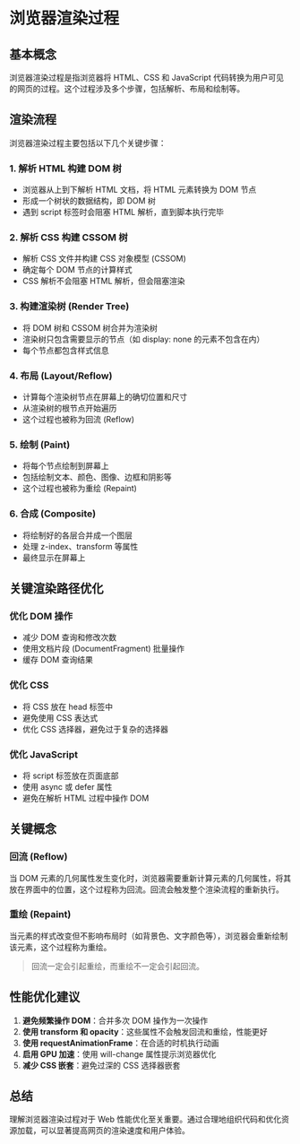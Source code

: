 # 浏览器渲染过程

## 基本概念

浏览器渲染过程是指浏览器将 HTML、CSS 和 JavaScript 代码转换为用户可见的网页的过程。这个过程涉及多个步骤，包括解析、布局和绘制等。

## 渲染流程

浏览器渲染过程主要包括以下几个关键步骤：

### 1. 解析 HTML 构建 DOM 树

- 浏览器从上到下解析 HTML 文档，将 HTML 元素转换为 DOM 节点
- 形成一个树状的数据结构，即 DOM 树
- 遇到 script 标签时会阻塞 HTML 解析，直到脚本执行完毕

### 2. 解析 CSS 构建 CSSOM 树

- 解析 CSS 文件并构建 CSS 对象模型 (CSSOM)
- 确定每个 DOM 节点的计算样式
- CSS 解析不会阻塞 HTML 解析，但会阻塞渲染

### 3. 构建渲染树 (Render Tree)

- 将 DOM 树和 CSSOM 树合并为渲染树
- 渲染树只包含需要显示的节点（如 display: none 的元素不包含在内）
- 每个节点都包含样式信息

### 4. 布局 (Layout/Reflow)

- 计算每个渲染树节点在屏幕上的确切位置和尺寸
- 从渲染树的根节点开始遍历
- 这个过程也被称为回流 (Reflow)

### 5. 绘制 (Paint)

- 将每个节点绘制到屏幕上
- 包括绘制文本、颜色、图像、边框和阴影等
- 这个过程也被称为重绘 (Repaint)

### 6. 合成 (Composite)

- 将绘制好的各层合并成一个图层
- 处理 z-index、transform 等属性
- 最终显示在屏幕上

## 关键渲染路径优化

### 优化 DOM 操作

- 减少 DOM 查询和修改次数
- 使用文档片段 (DocumentFragment) 批量操作
- 缓存 DOM 查询结果

### 优化 CSS

- 将 CSS 放在 head 标签中
- 避免使用 CSS 表达式
- 优化 CSS 选择器，避免过于复杂的选择器

### 优化 JavaScript

- 将 script 标签放在页面底部
- 使用 async 或 defer 属性
- 避免在解析 HTML 过程中操作 DOM

## 关键概念

### 回流 (Reflow)

当 DOM 元素的几何属性发生变化时，浏览器需要重新计算元素的几何属性，将其放在界面中的位置，这个过程称为回流。回流会触发整个渲染流程的重新执行。

### 重绘 (Repaint)

当元素的样式改变但不影响布局时（如背景色、文字颜色等），浏览器会重新绘制该元素，这个过程称为重绘。

> 回流一定会引起重绘，而重绘不一定会引起回流。

## 性能优化建议

1. **避免频繁操作 DOM**：合并多次 DOM 操作为一次操作
2. **使用 transform 和 opacity**：这些属性不会触发回流和重绘，性能更好
3. **使用 requestAnimationFrame**：在合适的时机执行动画
4. **启用 GPU 加速**：使用 will-change 属性提示浏览器优化
5. **减少 CSS 嵌套**：避免过深的 CSS 选择器嵌套

## 总结

理解浏览器渲染过程对于 Web 性能优化至关重要。通过合理地组织代码和优化资源加载，可以显著提高网页的渲染速度和用户体验。
